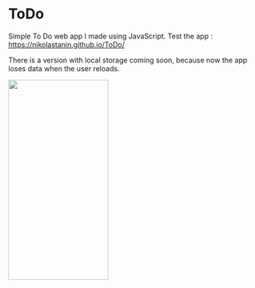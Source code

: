 

# ToDo
Simple To Do web app I made using JavaScript. 
Test the app :  https://nikolastanin.github.io/ToDo/

There is a version with local storage coming soon, because now the app loses data when the user reloads. 

<img src = "https://user-images.githubusercontent.com/64794561/116126853-6b125b80-a6c7-11eb-87e1-e5bb3b856f1f.jpg" width="200" height="400" />
